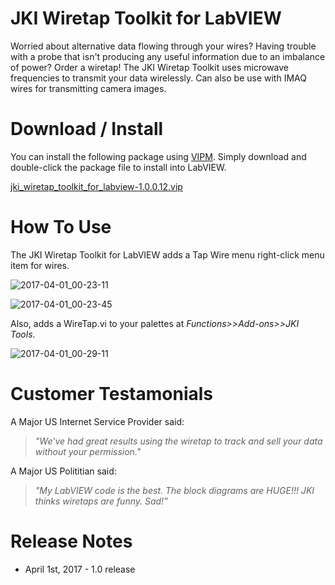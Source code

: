 # JKI Wiretap Toolkit for LabVIEW
Worried about alternative data flowing through your wires? Having trouble with a probe that isn't producing any useful information due to an imbalance of power? Order a wiretap! The JKI Wiretap Toolkit uses microwave frequencies to transmit your data wirelessly. Can also be use with IMAQ wires for transmitting camera images.

# Download / Install
You can install the following package using [VIPM](http://vipm.jki.net). Simply download and double-click the package file to install into LabVIEW.

[jki_wiretap_toolkit_for_labview-1.0.0.12.vip](https://github.com/JKISoftware/JKI-Wiretap/releases/download/1.0/jki_wiretap_toolkit_for_labview-1.0.0.12.vip)

# How To Use
The JKI Wiretap Toolkit for LabVIEW adds a Tap Wire menu right-click menu item for wires.

![2017-04-01_00-23-11](https://cloud.githubusercontent.com/assets/381432/24576483/6cd4c3d0-1671-11e7-8a51-9a3a806e486b.png)

![2017-04-01_00-23-45](https://cloud.githubusercontent.com/assets/381432/24576493/9527479a-1671-11e7-8b2f-fc3bb17389db.png)

Also, adds a WireTap.vi to your palettes at *Functions>>Add-ons>>JKI Tools*.

![2017-04-01_00-29-11](https://cloud.githubusercontent.com/assets/381432/24576535/3bacfc90-1672-11e7-8901-6d5a87594ce0.png)

# Customer Testamonials

A Major US Internet Service Provider said:

> *"We've had great results using the wiretap to track and sell your data without your permission."*

A Major US Polititian said:
> *"My LabVIEW code is the best. The block diagrams are HUGE!!! JKI thinks wiretaps are funny. Sad!"*

# Release Notes
* April 1st, 2017 - 1.0 release
